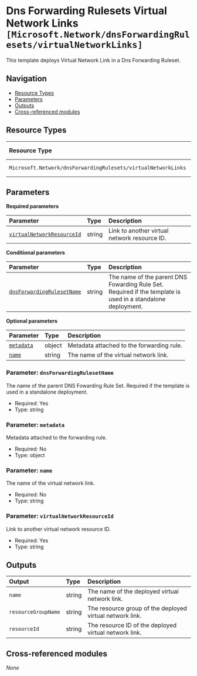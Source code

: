 # Dns Forwarding Rulesets Virtual Network Links `[Microsoft.Network/dnsForwardingRulesets/virtualNetworkLinks]`

This template deploys Virtual Network Link in a Dns Forwarding Ruleset.

## Navigation

- [Resource Types](#Resource-Types)
- [Parameters](#Parameters)
- [Outputs](#Outputs)
- [Cross-referenced modules](#Cross-referenced-modules)

## Resource Types

| Resource Type | API Version |
| :-- | :-- |
| `Microsoft.Network/dnsForwardingRulesets/virtualNetworkLinks` | [2022-07-01](https://learn.microsoft.com/en-us/azure/templates/Microsoft.Network/2022-07-01/dnsForwardingRulesets/virtualNetworkLinks) |

## Parameters

**Required parameters**

| Parameter | Type | Description |
| :-- | :-- | :-- |
| [`virtualNetworkResourceId`](#parameter-virtualnetworkresourceid) | string | Link to another virtual network resource ID. |

**Conditional parameters**

| Parameter | Type | Description |
| :-- | :-- | :-- |
| [`dnsForwardingRulesetName`](#parameter-dnsforwardingrulesetname) | string | The name of the parent DNS Fowarding Rule Set. Required if the template is used in a standalone deployment. |

**Optional parameters**

| Parameter | Type | Description |
| :-- | :-- | :-- |
| [`metadata`](#parameter-metadata) | object | Metadata attached to the forwarding rule. |
| [`name`](#parameter-name) | string | The name of the virtual network link. |

### Parameter: `dnsForwardingRulesetName`

The name of the parent DNS Fowarding Rule Set. Required if the template is used in a standalone deployment.
- Required: Yes
- Type: string

### Parameter: `metadata`

Metadata attached to the forwarding rule.
- Required: No
- Type: object

### Parameter: `name`

The name of the virtual network link.
- Required: No
- Type: string

### Parameter: `virtualNetworkResourceId`

Link to another virtual network resource ID.
- Required: Yes
- Type: string


## Outputs

| Output | Type | Description |
| :-- | :-- | :-- |
| `name` | string | The name of the deployed virtual network link. |
| `resourceGroupName` | string | The resource group of the deployed virtual network link. |
| `resourceId` | string | The resource ID of the deployed virtual network link. |

## Cross-referenced modules

_None_
